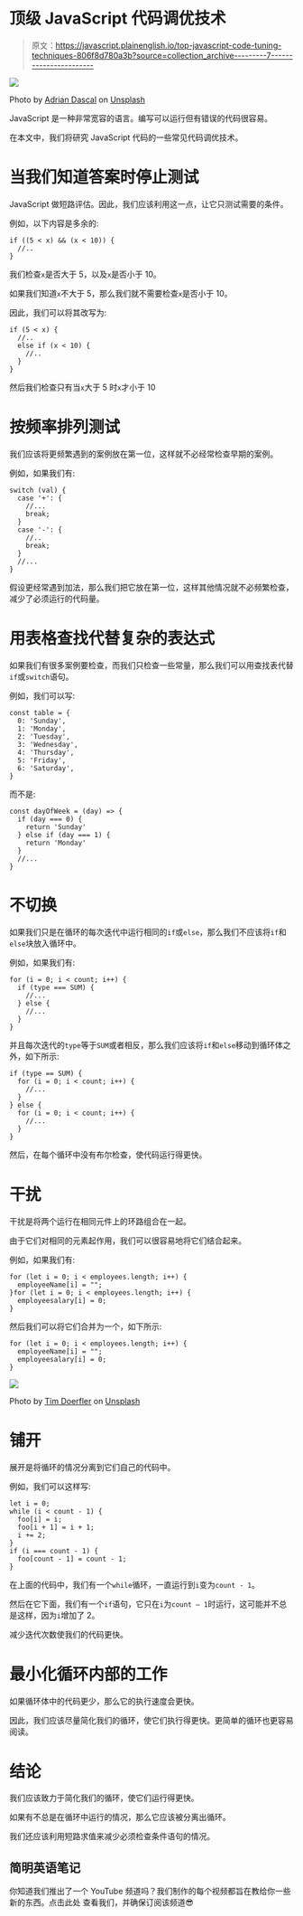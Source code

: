 # 顶级 JavaScript 代码调优技术

> 原文：<https://javascript.plainenglish.io/top-javascript-code-tuning-techniques-806f8d780a3b?source=collection_archive---------7----------------------->

![](img/a377e1ca7ff8af16302e7725ad063f4a.png)

Photo by [Adrian Dascal](https://unsplash.com/@dascal?utm_source=medium&utm_medium=referral) on [Unsplash](https://unsplash.com?utm_source=medium&utm_medium=referral)

JavaScript 是一种非常宽容的语言。编写可以运行但有错误的代码很容易。

在本文中，我们将研究 JavaScript 代码的一些常见代码调优技术。

# 当我们知道答案时停止测试

JavaScript 做短路评估。因此，我们应该利用这一点，让它只测试需要的条件。

例如，以下内容是多余的:

```
if ((5 < x) && (x < 10)) {
  //..
}
```

我们检查`x`是否大于 5，以及`x`是否小于 10。

如果我们知道`x`不大于 5，那么我们就不需要检查`x`是否小于 10。

因此，我们可以将其改写为:

```
if (5 < x) {
  //..
  else if (x < 10) {
    //..
  }
}
```

然后我们检查只有当`x`大于 5 时`x`才小于 10

# 按频率排列测试

我们应该将更频繁遇到的案例放在第一位，这样就不必经常检查早期的案例。

例如，如果我们有:

```
switch (val) {
  case '+': {
    //...
    break;
  }
  case '-': {
    //..
    break;
  }
  //...
}
```

假设更经常遇到加法，那么我们把它放在第一位，这样其他情况就不必频繁检查，减少了必须运行的代码量。

# 用表格查找代替复杂的表达式

如果我们有很多案例要检查，而我们只检查一些常量，那么我们可以用查找表代替`if`或`switch`语句。

例如，我们可以写:

```
const table = {
  0: 'Sunday',
  1: 'Monday',
  2: 'Tuesday',
  3: 'Wednesday',
  4: 'Thursday',
  5: 'Friday',
  6: 'Saturday',
}
```

而不是:

```
const dayOfWeek = (day) => {
  if (day === 0) {
    return 'Sunday'
  } else if (day === 1) {
    return 'Monday'
  }
  //...
}
```

# 不切换

如果我们只是在循环的每次迭代中运行相同的`if`或`else`，那么我们不应该将`if`和`else`块放入循环中。

例如，如果我们有:

```
for (i = 0; i < count; i++) {
  if (type === SUM) {
    //...
  } else {
    //...
  }
}
```

并且每次迭代的`type`等于`SUM`或者相反，那么我们应该将`if`和`else`移动到循环体之外，如下所示:

```
if (type == SUM) {
  for (i = 0; i < count; i++) {
    //...
  }
} else {
  for (i = 0; i < count; i++) {
    //...
  }
}
```

然后，在每个循环中没有布尔检查，使代码运行得更快。

# 干扰

干扰是将两个运行在相同元件上的环路组合在一起。

由于它们对相同的元素起作用，我们可以很容易地将它们结合起来。

例如，如果我们有:

```
for (let i = 0; i < employees.length; i++) {
  employeeName[i] = "";
}for (let i = 0; i < employees.length; i++) {
  employeesalary[i] = 0;
}
```

然后我们可以将它们合并为一个，如下所示:

```
for (let i = 0; i < employees.length; i++) {
  employeeName[i] = "";
  employeesalary[i] = 0;
}
```

![](img/4845b23ebc72304e0156333d1c8d4fcf.png)

Photo by [Tim Doerfler](https://unsplash.com/@tadoerfler?utm_source=medium&utm_medium=referral) on [Unsplash](https://unsplash.com?utm_source=medium&utm_medium=referral)

# 铺开

展开是将循环的情况分离到它们自己的代码中。

例如，我们可以这样写:

```
let i = 0;
while (i < count - 1) {
  foo[i] = i;
  foo[i + 1] = i + 1;
  i += 2;
}
if (i === count - 1) {
  foo[count - 1] = count - 1;
}
```

在上面的代码中，我们有一个`while`循环，一直运行到`i`变为`count - 1`。

然后在它下面，我们有一个`if`语句，它只在`i`为`count — 1`时运行，这可能并不总是这样，因为`i`增加了 2。

减少迭代次数使我们的代码更快。

# 最小化循环内部的工作

如果循环体中的代码更少，那么它的执行速度会更快。

因此，我们应该尽量简化我们的循环，使它们执行得更快。更简单的循环也更容易阅读。

# 结论

我们应该致力于简化我们的循环，使它们运行得更快。

如果有不总是在循环中运行的情况，那么它应该被分离出循环。

我们还应该利用短路求值来减少必须检查条件语句的情况。

## **简明英语笔记**

你知道我们推出了一个 YouTube 频道吗？我们制作的每个视频都旨在教给你一些新的东西。点击此处 查看我们，并确保订阅该频道😎